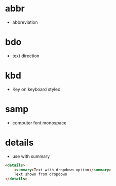 # abbr
- abbreviation

# bdo
- text direction

# kbd
- Key on keyboard styled

# samp
- computer font monospace

# details
- use with summary

```html
<details>
	<summary>Text with dropdown option</summary>
	Text shown from dropdown
</details>
```
